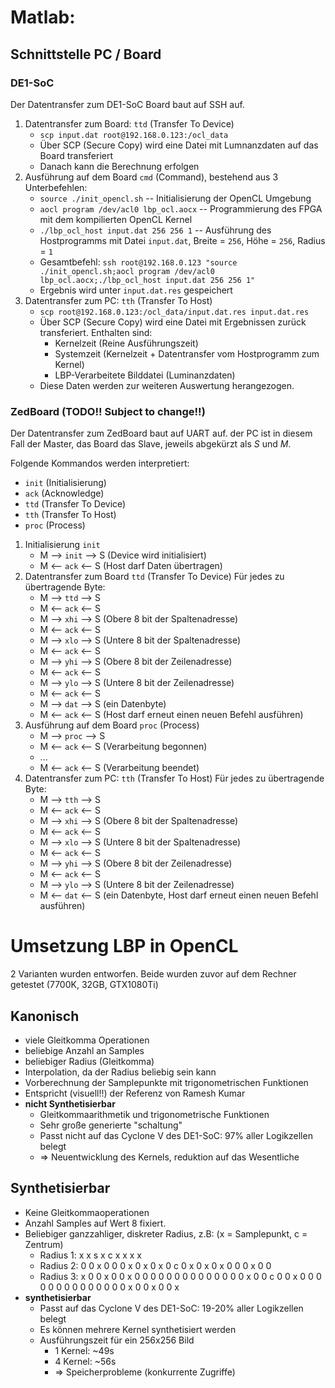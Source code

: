 # Matlab:

## Schnittstelle PC / Board

### DE1-SoC
Der Datentransfer zum DE1-SoC Board baut auf SSH auf. 

1. Datentransfer zum Board: `ttd` (Transfer To Device)
    - `scp input.dat root@192.168.0.123:/ocl_data`
    - Über SCP (Secure Copy) wird eine Datei mit Lumnanzdaten auf das Board transferiert
    - Danach kann die Berechnung erfolgen
2. Ausführung auf dem Board `cmd` (Command), bestehend aus 3 Unterbefehlen:
    - `source ./init_opencl.sh` -- Initialisierung der OpenCL Umgebung
    - `aocl program /dev/acl0 lbp_ocl.aocx` -- Programmierung des FPGA mit dem kompilierten OpenCL Kernel
    - `./lbp_ocl_host input.dat 256 256 1` -- Ausführung des Hostprogramms mit Datei `input.dat`, Breite = `256`, Höhe = `256`, Radius = `1` 
    - Gesamtbefehl: `ssh root@192.168.0.123 "source ./init_opencl.sh;aocl program /dev/acl0 lbp_ocl.aocx;./lbp_ocl_host input.dat 256 256 1"`
    - Ergebnis wird unter `input.dat.res` gespeichert
3. Datentransfer zum PC: `tth` (Transfer To Host)
    - `scp root@192.168.0.123:/ocl_data/input.dat.res input.dat.res`
    - Über SCP (Secure Copy) wird eine Datei mit Ergebnissen zurück transferiert. Enthalten sind: 
        - Kernelzeit (Reine Ausführungszeit)
        - Systemzeit (Kernelzeit + Datentransfer vom Hostprogramm zum Kernel)
        - LBP-Verarbeitete Bilddatei (Luminanzdaten)
    - Diese Daten werden zur weiteren Auswertung herangezogen.

### ZedBoard (TODO!! Subject to change!!)

Der Datentransfer zum ZedBoard baut auf UART auf. 
der PC ist in diesem Fall der Master, das Board das Slave, jeweils abgekürzt als *S* und *M*.

Folgende Kommandos werden interpretiert:
- `init`    (Initialisierung)
- `ack`     (Acknowledge)
- `ttd`     (Transfer To Device)
- `tth`     (Transfer To Host)
- `proc`    (Process)

1. Initialisierung `init`
    - M --> `init` --> S (Device wird initialisiert)
    - M <-- `ack`  <-- S (Host darf Daten übertragen)
2. Datentransfer zum Board `ttd` (Transfer To Device)
    Für jedes zu übertragende Byte: 
    - M --> `ttd` --> S
    - M <-- `ack` <-- S
    - M --> `xhi` --> S (Obere 8 bit der Spaltenadresse)
    - M <-- `ack` <-- S
    - M --> `xlo` --> S (Untere 8 bit der Spaltenadresse)
    - M <-- `ack` <-- S
    - M --> `yhi` --> S (Obere 8 bit der Zeilenadresse)
    - M <-- `ack` <-- S
    - M --> `ylo` --> S (Untere 8 bit der Zeilenadresse)
    - M <-- `ack` <-- S
    - M --> `dat` --> S (ein Datenbyte)
    - M <-- `ack` <-- S (Host darf erneut einen neuen Befehl ausführen)
3. Ausführung auf dem Board `proc` (Process)
    - M --> `proc` --> S 
    - M <-- `ack` <-- S (Verarbeitung begonnen)
    - ...
    - M <-- `ack` <-- S (Verarbeitung beendet)
4. Datentransfer zum PC: `tth` (Transfer To Host)
    Für jedes zu übertragende Byte: 
    - M --> `tth` --> S
    - M <-- `ack` <-- S
    - M --> `xhi` --> S (Obere 8 bit der Spaltenadresse)
    - M <-- `ack` <-- S
    - M --> `xlo` --> S (Untere 8 bit der Spaltenadresse)
    - M <-- `ack` <-- S
    - M --> `yhi` --> S (Obere 8 bit der Zeilenadresse)
    - M <-- `ack` <-- S
    - M --> `ylo` --> S (Untere 8 bit der Zeilenadresse)
    - M <-- `dat` <-- S (ein Datenbyte, Host darf erneut einen neuen Befehl ausführen)

# Umsetzung LBP in OpenCL
2 Varianten wurden entworfen. Beide wurden zuvor auf dem Rechner getestet (7700K, 32GB, GTX1080Ti)
## Kanonisch
- viele Gleitkomma Operationen
- beliebige Anzahl an Samples
- beliebiger Radius (Gleitkomma)
- Interpolation, da der Radius beliebig sein kann
- Vorberechnung der Samplepunkte mit trigonometrischen Funktionen
- Entspricht (visuell!!) der Referenz von Ramesh Kumar
- **nicht Synthetisierbar**
    - Gleitkommaarithmetik und trigonometrische Funktionen
    - Sehr große generierte "schaltung"
    - Passt nicht auf das Cyclone V des DE1-SoC: 97% aller Logikzellen belegt
    - => Neuentwicklung des Kernels, reduktion auf das Wesentliche

## Synthetisierbar
- Keine Gleitkommaoperationen
- Anzahl Samples auf Wert 8 fixiert.
- Beliebiger ganzzahliger, diskreter Radius, z.B: (x = Samplepunkt, c = Zentrum)
    - Radius 1:
    x x s
    x c x
    x x x
    - Radius 2:
    0 0 x 0 0
    0 x 0 x 0
    x 0 c 0 x
    0 x 0 x 0 
    0 0 x 0 0 
    - Radius 3:
    x 0 0 x 0 0 x
    0 0 0 0 0 0 0
    0 0 0 0 0 0 0
    x 0 0 c 0 0 x
    0 0 0 0 0 0 0
    0 0 0 0 0 0 0
    x 0 0 x 0 0 x
- **synthetisierbar**
    - Passt auf das Cyclone V des DE1-SoC: 19-20% aller Logikzellen belegt
    - Es können mehrere Kernel synthetisiert werden
    - Ausführungszeit für ein 256x256 Bild
        - 1 Kernel: ~49s
        - 4 Kernel: ~56s
        - => Speicherprobleme (konkurrente Zugriffe)




